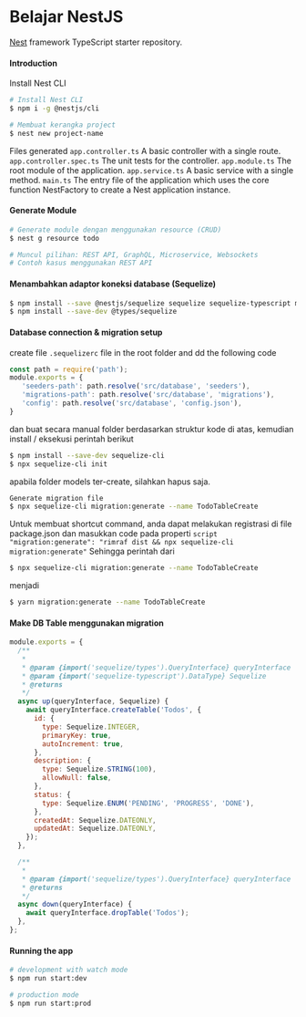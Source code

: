 # Belajar NestJS

[Nest](https://github.com/nestjs/nest) framework TypeScript starter repository.

#### Introduction

Install Nest CLI
```bash
# Install Nest CLI
$ npm i -g @nestjs/cli

# Membuat kerangka project
$ nest new project-name
```

Files generated
``app.controller.ts``	A basic controller with a single route.
``app.controller.spec.ts``	The unit tests for the controller.
``app.module.ts``	The root module of the application.
``app.service.ts``	A basic service with a single method.
``main.ts``	The entry file of the application which uses the core function NestFactory to create a Nest application instance.


#### Generate Module

```bash
# Generate module dengan menggunakan resource (CRUD)
$ nest g resource todo

# Muncul pilihan: REST API, GraphQL, Microservice, Websockets
# Contoh kasus menggunakan REST API
```


#### Menambahkan adaptor koneksi database (Sequelize)

```bash
$ npm install --save @nestjs/sequelize sequelize sequelize-typescript mysql2
$ npm install --save-dev @types/sequelize
```


#### Database connection & migration setup

create file `.sequelizerc` file in the root folder and dd the following code
```js
const path = require('path');
module.exports = {
   'seeders-path': path.resolve('src/database', 'seeders'),
   'migrations-path': path.resolve('src/database', 'migrations'),
   'config': path.resolve('src/database', 'config.json'),
}
```
dan buat secara manual folder berdasarkan struktur kode di atas, kemudian install / eksekusi perintah berikut

```bash
$ npm install --save-dev sequelize-cli
$ npx sequelize-cli init
```
apabila folder models ter-create, silahkan hapus saja.

```bash
Generate migration file
$ npx sequelize-cli migration:generate --name TodoTableCreate
```

Untuk membuat shortcut command, anda dapat melakukan registrasi di file package.json dan masukkan code pada properti ``script``
``"migration:generate": "rimraf dist && npx sequelize-cli migration:generate"``
Sehingga perintah dari 
```bash 
$ npx sequelize-cli migration:generate --name TodoTableCreate
```
menjadi 
```bash 
$ yarn migration:generate --name TodoTableCreate
```

#### Make DB Table menggunakan migration
```js
module.exports = {
  /**
   *
   * @param {import('sequelize/types').QueryInterface} queryInterface
   * @param {import('sequelize-typescript').DataType} Sequelize
   * @returns
   */
  async up(queryInterface, Sequelize) {
    await queryInterface.createTable('Todos', {
      id: {
        type: Sequelize.INTEGER,
        primaryKey: true,
        autoIncrement: true,
      },
      description: {
        type: Sequelize.STRING(100),
        allowNull: false,
      },
      status: {
        type: Sequelize.ENUM('PENDING', 'PROGRESS', 'DONE'),
      },
      createdAt: Sequelize.DATEONLY,
      updatedAt: Sequelize.DATEONLY,
    });
  },

  /**
   *
   * @param {import('sequelize/types').QueryInterface} queryInterface
   * @returns
   */
  async down(queryInterface) {
    await queryInterface.dropTable('Todos');
  },
};


```


#### Running the app

```bash
# development with watch mode 
$ npm run start:dev

# production mode
$ npm run start:prod
```